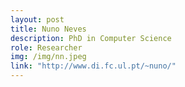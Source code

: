 ```yaml
---
layout: post
title: Nuno Neves
description: PhD in Computer Science
role: Researcher
img: /img/nn.jpeg
link: "http://www.di.fc.ul.pt/~nuno/"
---
```

